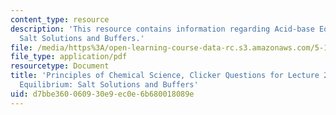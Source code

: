 ```yaml
---
content_type: resource
description: 'This resource contains information regarding Acid-base Equilibrium:
  Salt Solutions and Buffers.'
file: /media/https%3A/open-learning-course-data-rc.s3.amazonaws.com/5-111sc-principles-of-chemical-science-fall-2014/d7bbe360060930e9ec0e6b680018089e_MIT5_111F14_Lec22Clkr.pdf
file_type: application/pdf
resourcetype: Document
title: 'Principles of Chemical Science, Clicker Questions for Lecture 22: Acid-base
  Equilibrium: Salt Solutions and Buffers'
uid: d7bbe360-0609-30e9-ec0e-6b680018089e
---
```

